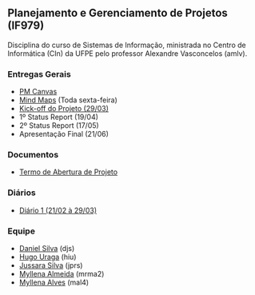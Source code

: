 ## Planejamento e Gerenciamento de Projetos (IF979)

Disciplina do curso de Sistemas de Informação, ministrada no Centro de Informática (CIn) da UFPE pelo professor Alexandre Vasconcelos (amlv). 

### Entregas Gerais
- [PM Canvas](https://github.com/jussararodrigues/4-periodo/tree/master/pgp/pm-canvas)
- [Mind Maps](https://github.com/jussararodrigues/4-periodo/tree/master/pgp/mind-maps) (Toda sexta-feira)
- [Kick-off do Projeto (29/03)](https://github.com/jussararodrigues/4-periodo/blob/master/pgp/artefatos/Entrega%201/Kick-off%20Apresenta%C3%A7%C3%A3o.pdf)
- 1º Status Report (19/04)
- 2º Status Report (17/05)
- Apresentação Final (21/06)

### Documentos
- [Termo de Abertura de Projeto](https://github.com/jussararodrigues/4-periodo/blob/master/pgp/artefatos/Entrega%201/G-Suite%20-%20Termo%20de%20abertura%20de%20Projeto.pdf)

### Diários
- [Diário 1 (21/02 à 29/03)](https://github.com/jussararodrigues/4-periodo/blob/master/pgp/artefatos/Entrega%201/Di%C3%A1rio%20de%20Atividades%201%20(21-02%20-%2029-03).pdf)

### Equipe
- [Daniel Silva](https://github.com/shirubadan) (djs)
- [Hugo Uraga](https://github.com/hugouraga) (hiu)
- [Jussara Silva](https://github.com/jussararodrigues) (jprs)
- [Myllena Almeida](https://github.com/MyllenaAlmeida) (mrma2)
- [Myllena Alves](https://github.com/myllenaalves) (mal4)
